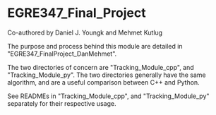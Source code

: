 # EGRE347_Final_Project
Co-authored by Daniel J. Youngk and Mehmet Kutlug

The purpose and process behind this module are detailed in "EGRE347_FinalProject_DanMehmet".

The two directories of concern are "Tracking_Module_cpp", and "Tracking_Module_py". The two directories generally have the same algorithm, and are a useful comparison between C++ and Python.  


See READMEs in "Tracking_Module_cpp", and "Tracking_Module_py" separately for their respective usage.